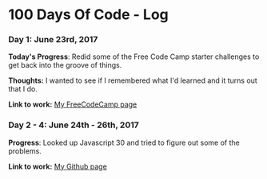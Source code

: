 # 100 Days Of Code - Log

### Day 1: June 23rd, 2017 

**Today's Progress**: Redid some of the Free Code Camp starter challenges to get back into the groove of things.

**Thoughts:** I wanted to see if I remembered what I'd learned and it turns out that I do.

**Link to work:** [My FreeCodeCamp page](https://www.freecodecamp.com/tonynyagah)

### Day 2 - 4: June 24th - 26th, 2017

**Progress**: Looked up Javascript 30 and tried to figure out some of the problems.

**Link to work:** [My Github page](https://github.com/TonyNyagah)